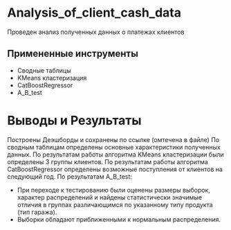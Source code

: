# Analysis_of_client_cash_data
Проведен анализ полученных данных о платежах клиентов
## Примененные инструменты
- Сводные таблицы
- KMeans кластеризация
- CatBoostRegressor
- A_B_test

# Выводы и Результаты
Построены Деэшборды и сохранены по ссылке (омтечена в файле)
По сводным таблицам определены основные характеристики полученных данных.
По результатам работы алгоритма KMeans кластеризации были определены 3 группы клиентов.
По результатам работы алгоритма CatBoostRegressor определены возможные поступления от клиентов на следующий год.
По результатам A_B_test:
- При переходе к тестированию были оценены размеры выборок, характер распределений и найдены статистически значимые отличия в группах различающимся по указанному типу продукта (тип гаража).
- Выборки обладают приближенными к нормальным распределения.

